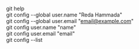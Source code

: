git help    
git config --global user.name "Reda Hammada"  
git config --global user.email "email@example.com"  
git config user.name "name"  
git config user.email "email"     
git config --list  
    



